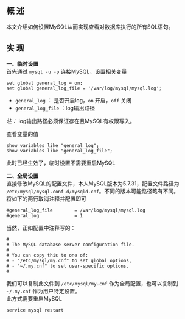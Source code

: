 ## 概  述
本文介绍如何设置MySQL从而实现查看对数据库执行的所有SQL语句。

## 实  现
**一、临时设置**  
首先通过 `mysql -u -p` 连接MySQL，设置相关变量
```
set global general_log = on;
set global general_log_file = '/var/log/mysql/mysql.log';
```
- `general_log` ： 是否开启log，`on` 开启，`off` 关闭
- `general_log_file` ：log输出路径

*注：* log输出路径必须保证存在且MySQL有权限写入。

查看变量的值
```
show variables like "general_log";
show variables like "general_log_file";
```
此时已经生效了，临时设置不需要重启MySQL

**二、全局设置**  
直接修改MySQL的配置文件，本人MySQL版本为5.7.31，配置文件路径为 `/etc/mysql/mysql.conf.d/mysqld.cnf`。不同的版本可能路径略有不同。   
将如下的两行取消注释并配置即可
```
#general_log_file        = /var/log/mysql/mysql.log
#general_log             = 1
```
当然，正如配置中注释写的：
```
#
# The MySQL database server configuration file.
#
# You can copy this to one of:
# - "/etc/mysql/my.cnf" to set global options,
# - "~/.my.cnf" to set user-specific options.
# 
```
我们可以复制此文件到 `/etc/mysql/my.cnf` 作为全局配置，也可以复制到 `~/.my.cnf` 作为用户特定设置。  
此方式需要重启MySQL  
```
service mysql restart
```





